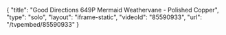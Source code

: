 {
    "title": "Good Directions 649P Mermaid Weathervane - Polished Copper",
    "type": "solo",
    "layout": "iframe-static",
    "videoId": "85590933",
    "url": "\/tvpembed\/85590933"
}